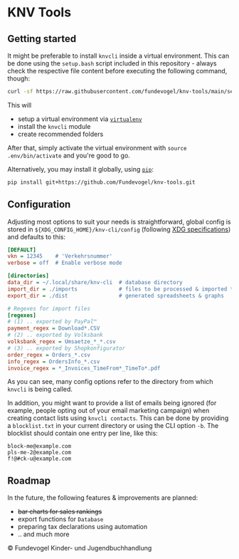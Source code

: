 # KNV Tools

## Getting started
It might be preferable to install `knvcli` inside a virtual environment. This can be done using the `setup.bash` script included in this repository - always check the respective file content before executing the following command, though:

```bash
curl -sf https://raw.githubusercontent.com/fundevogel/knv-tools/main/setup.bash | bash
```

This will

- setup a virtual environment via [`virtualenv`](https://virtualenv.pypa.io)
- install the `knvcli` module
- create recommended folders

After that, simply activate the virtual environment with `source .env/bin/activate` and you're good to go.

Alternatively, you may install it globally, using [`pip`](https://pip.pypa.io):

```bash
pip install git+https://github.com/Fundevogel/knv-tools.git
```

## Configuration
Adjusting most options to suit your needs is straightforward, global config is stored in `${XDG_CONFIG_HOME}/knv-cli/config` (following [XDG specifications](https://specifications.freedesktop.org/basedir-spec/basedir-spec-latest.html)) and defaults to this:

```ini
[DEFAULT]
vkn = 12345    # 'Verkehrsnummer'
verbose = off  # Enable verbose mode

[directories]
data_dir = ~/.local/share/knv-cli  # database directory
import_dir = ./imports             # files to be processed & imported to database
export_dir = ./dist                # generated spreadsheets & graphs

# Regexes for import files
[regexes]
# (1) .. exported by PayPal™
payment_regex = Download*.CSV
# (2) .. exported by Volksbank
volksbank_regex = Umsaetze_*_*.csv
# (3) .. exported by Shopkonfigurator
order_regex = Orders_*.csv
info_regex = OrdersInfo_*.csv
invoice_regex = *_Invoices_TimeFrom*_TimeTo*.pdf
```

As you can see, many config options refer to the directory from which `knvcli` is being called.

In addition, you might want to provide a list of emails being ignored (for example, people opting out of your email marketing campaign) when creating contact lists using `knvcli contacts`. This can be done by providing a `blocklist.txt` in your current directory or using the CLI option `-b`. The blocklist should contain one entry per line, like this:

```text
block-me@example.com
pls-me-2@example.com
f!@#ck-u@example.com
```

## Roadmap

In the future, the following features & improvements are planned:

- ~~bar charts for sales rankings~~
- export functions for `Database`
- preparing tax declarations using automation
- .. and much more

:copyright: Fundevogel Kinder- und Jugendbuchhandlung

